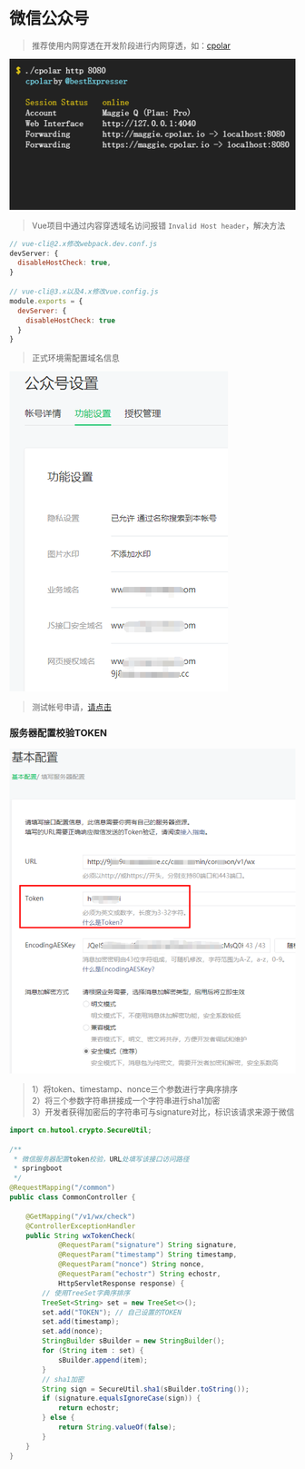 # 微信公众号

> 推荐使用内网穿透在开发阶段进行内网穿透，如：[cpolar](https://www.cpolar.com/)  

![cpolar](../assets/wx-mp-1.png)

> Vue项目中通过内容穿透域名访问报错 ```Invalid Host header```，解决方法  

```javascript
// vue-cli@2.x修改webpack.dev.conf.js
devServer: {
  disableHostCheck: true,
}

// vue-cli@3.x以及4.x修改vue.config.js
module.exports = {
  devServer: {
    disableHostCheck: true
  }
}
```

> 正式环境需配置域名信息  

![公众号设置-功能设置](../assets/wx-mp-2.png)

> 测试帐号申请，[请点击](https://mp.weixin.qq.com/debug/cgi-bin/sandbox?t=sandbox/login)  

### 服务器配置校验TOKEN

![服务器配置](../assets/wx-mp-3.png)

> 1）将token、timestamp、nonce三个参数进行字典序排序  
> 2）将三个参数字符串拼接成一个字符串进行sha1加密  
> 3）开发者获得加密后的字符串可与signature对比，标识该请求来源于微信  

```java
import cn.hutool.crypto.SecureUtil;

/**
 * 微信服务器配置token校验，URL处填写该接口访问路径
 * springboot
 */
@RequestMapping("/common")
public class CommonController {

    @GetMapping("/v1/wx/check")
    @ControllerExceptionHandler
    public String wxTokenCheck(
            @RequestParam("signature") String signature,
            @RequestParam("timestamp") String timestamp,
            @RequestParam("nonce") String nonce,
            @RequestParam("echostr") String echostr,
            HttpServletResponse response) {
        // 使用TreeSet字典序排序
        TreeSet<String> set = new TreeSet<>();
        set.add("TOKEN"); // 自己设置的TOKEN
        set.add(timestamp);
        set.add(nonce);
        StringBuilder sBuilder = new StringBuilder();
        for (String item : set) {
            sBuilder.append(item);
        }
        // sha1加密
        String sign = SecureUtil.sha1(sBuilder.toString());
        if (signature.equalsIgnoreCase(sign)) {
            return echostr;
        } else {
            return String.valueOf(false);
        }
    }
}
```